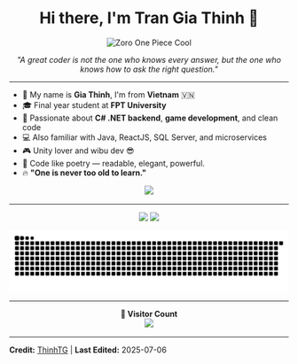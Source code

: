 <h1 align="center">Hi there, I'm Tran Gia Thinh 👋</h1>
<div align="center">
    <img src="https://w.wallhaven.cc/full/2e/wallhaven-2ep9mg.jpg" height="300px" alt="Zoro One Piece Cool">
</div>

<p align="center">
    <i>"A great coder is not the one who knows every answer, but the one who knows how to ask the right question."</i>
</p>

---

<ul>
  <li>🌱 My name is <strong>Gia Thinh</strong>, I'm from <strong>Vietnam</strong> 🇻🇳</li>
  <li>🎓 Final year student at <strong>FPT University</strong></li>
  <li>🧠 Passionate about <strong>C# .NET backend</strong>, <strong>game development</strong>, and clean code</li>
  <li>💻 Also familiar with Java, ReactJS, SQL Server, and microservices</li>
  <li>🎮 Unity lover and wibu dev 😎</li>
  <li>🖤 Code like poetry — readable, elegant, powerful.</li>
  <li>🔥 <strong>"One is never too old to learn."</strong></li>
</ul>

<div align="center">
    <img src="https://i.pinimg.com/originals/df/1a/ff/df1aff8395678d11b99b575f0e3b19d5.gif" width="300">
</div>

---
<p align="center">
    <img src="https://github-readme-stats.vercel.app/api?username=ThinhTG&bg_color=30,e96443,904e95&title_color=fff&text_color=fff&show_icons=true&theme=radical" height="160">
    <img src="https://github-readme-streak-stats.herokuapp.com/?user=ThinhTG&theme=radical&show_icons=true&border=e4e2e2" height="160">
</p>

<div align="center">
    <picture>
      <source media="(prefers-color-scheme: dark)" srcset="https://raw.githubusercontent.com/Niefee/niefee/master/assets/github-contribution-grid-snake.svg">
      <source media="(prefers-color-scheme: light)" srcset="https://raw.githubusercontent.com/Niefee/niefee/master/assets/github-contribution-grid-snake.svg">
      <img alt="github contribution grid snake animation" src="https://raw.githubusercontent.com/Niefee/niefee/master/assets/github-contribution-grid-snake.svg">
    </picture>
</div>

---

<div align="center">
    <strong>👀 Visitor Count</strong>
</div>
<div align="center">
    <img src="https://profile-counter.glitch.me/ThinhTG/count.svg">
</div>

---

<p><strong>Credit:</strong> <a href="https://github.com/ThinhTG">ThinhTG</a> | <strong>Last Edited:</strong> 2025-07-06</p>
